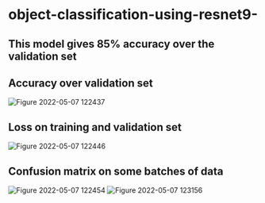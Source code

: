 # object-classification-using-resnet9-
## This model gives 85% accuracy over the validation set

## Accuracy over validation set
![Figure 2022-05-07 122437](https://user-images.githubusercontent.com/54898033/167242901-4f1b73da-56c0-4b76-8b81-8b893cd17fd6.png)

## Loss on training and validation set
![Figure 2022-05-07 122446](https://user-images.githubusercontent.com/54898033/167242925-003b39bd-7575-4dff-a04f-dfce62fe5031.png)

## Confusion matrix on some batches of data
![Figure 2022-05-07 122454](https://user-images.githubusercontent.com/54898033/167242953-3b1e063b-867f-4a6b-8183-632165f1b49b.png)
![Figure 2022-05-07 123156](https://user-images.githubusercontent.com/54898033/167242959-8983fd12-49d2-4626-87a6-0aa7f8b65fa1.png)
